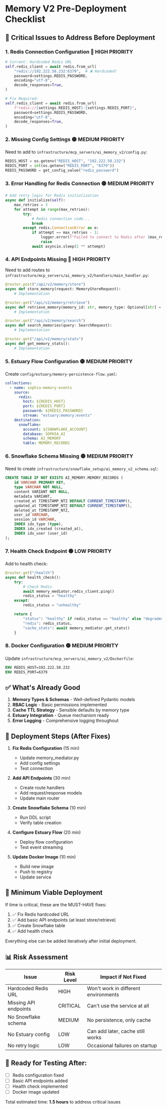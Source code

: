 # Memory V2 Pre-Deployment Checklist

## 🚨 Critical Issues to Address Before Deployment

### 1. **Redis Connection Configuration** 🔴 HIGH PRIORITY
```python
# Current: Hardcoded Redis URL
self.redis_client = await redis.from_url(
    "redis://192.222.58.232:6379",  # ❌ Hardcoded!
    password=settings.REDIS_PASSWORD,
    encoding="utf-8",
    decode_responses=True,
)

# Fix Required:
self.redis_client = await redis.from_url(
    f"redis://{settings.REDIS_HOST}:{settings.REDIS_PORT}",
    password=settings.REDIS_PASSWORD,
    encoding="utf-8",
    decode_responses=True,
)
```

### 2. **Missing Config Settings** 🟡 MEDIUM PRIORITY
Need to add to `infrastructure/mcp_servers/ai_memory_v2/config.py`:
```python
REDIS_HOST = os.getenv("REDIS_HOST", "192.222.58.232")
REDIS_PORT = int(os.getenv("REDIS_PORT", "6379"))
REDIS_PASSWORD = get_config_value("redis_password")
```

### 3. **Error Handling for Redis Connection** 🟡 MEDIUM PRIORITY
```python
# Add retry logic for Redis initialization
async def initialize(self):
    max_retries = 3
    for attempt in range(max_retries):
        try:
            # Redis connection code...
            break
        except redis.ConnectionError as e:
            if attempt == max_retries - 1:
                logger.error(f"Failed to connect to Redis after {max_retries} attempts")
                raise
            await asyncio.sleep(2 ** attempt)
```

### 4. **API Endpoints Missing** 🔴 HIGH PRIORITY
Need to add routes to `infrastructure/mcp_servers/ai_memory_v2/handlers/main_handler.py`:
```python
@router.post("/api/v2/memory/store")
async def store_memory(request: MemoryStoreRequest):
    # Implementation

@router.get("/api/v2/memory/retrieve")
async def retrieve_memory(memory_id: str, memory_type: Optional[str] = None):
    # Implementation

@router.get("/api/v2/memory/search")
async def search_memories(query: SearchRequest):
    # Implementation

@router.get("/api/v2/memory/stats")
async def get_memory_stats():
    # Implementation
```

### 5. **Estuary Flow Configuration** 🟡 MEDIUM PRIORITY
Create `config/estuary/memory-persistence-flow.yaml`:
```yaml
collections:
  - name: sophia-memory-events
    source:
      redis:
        host: ${REDIS_HOST}
        port: ${REDIS_PORT}
        password: ${REDIS_PASSWORD}
        stream: "estuary:memory:events"
    destination:
      snowflake:
        account: ${SNOWFLAKE_ACCOUNT}
        database: SOPHIA_AI
        schema: AI_MEMORY
        table: MEMORY_RECORDS
```

### 6. **Snowflake Schema Missing** 🟡 MEDIUM PRIORITY
Need to create `infrastructure/snowflake_setup/ai_memory_v2_schema.sql`:
```sql
CREATE TABLE IF NOT EXISTS AI_MEMORY.MEMORY_RECORDS (
    id VARCHAR PRIMARY KEY,
    type VARCHAR NOT NULL,
    content VARIANT NOT NULL,
    metadata VARIANT,
    created_at TIMESTAMP_NTZ DEFAULT CURRENT_TIMESTAMP(),
    updated_at TIMESTAMP_NTZ DEFAULT CURRENT_TIMESTAMP(),
    deleted_at TIMESTAMP_NTZ,
    user_id VARCHAR,
    session_id VARCHAR,
    INDEX idx_type (type),
    INDEX idx_created (created_at),
    INDEX idx_user (user_id)
);
```

### 7. **Health Check Endpoint** 🟢 LOW PRIORITY
Add to health check:
```python
@router.get("/health")
async def health_check():
    try:
        # Check Redis
        await memory_mediator.redis_client.ping()
        redis_status = "healthy"
    except:
        redis_status = "unhealthy"

    return {
        "status": "healthy" if redis_status == "healthy" else "degraded",
        "redis": redis_status,
        "cache_stats": await memory_mediator.get_stats()
    }
```

### 8. **Docker Configuration** 🟡 MEDIUM PRIORITY
Update `infrastructure/mcp_servers/ai_memory_v2/Dockerfile`:
```dockerfile
ENV REDIS_HOST=192.222.58.232
ENV REDIS_PORT=6379
```

## ✅ What's Already Good

1. **Memory Types & Schemas** - Well-defined Pydantic models
2. **RBAC Logic** - Basic permissions implemented
3. **Cache TTL Strategy** - Sensible defaults by memory type
4. **Estuary Integration** - Queue mechanism ready
5. **Error Logging** - Comprehensive logging throughout

## 🚀 Deployment Steps (After Fixes)

1. **Fix Redis Configuration** (15 min)
   - Update memory_mediator.py
   - Add config settings
   - Test connection

2. **Add API Endpoints** (30 min)
   - Create route handlers
   - Add request/response models
   - Update main router

3. **Create Snowflake Schema** (10 min)
   - Run DDL script
   - Verify table creation

4. **Configure Estuary Flow** (20 min)
   - Deploy flow configuration
   - Test event streaming

5. **Update Docker Image** (10 min)
   - Build new image
   - Push to registry
   - Update service

## 🎯 Minimum Viable Deployment

If time is critical, these are the MUST-HAVE fixes:

1. ✅ Fix Redis hardcoded URL
2. ✅ Add basic API endpoints (at least store/retrieve)
3. ✅ Create Snowflake table
4. ✅ Add health check

Everything else can be added iteratively after initial deployment.

## 📊 Risk Assessment

| Issue | Risk Level | Impact if Not Fixed |
|-------|------------|---------------------|
| Hardcoded Redis URL | HIGH | Won't work in different environments |
| Missing API endpoints | CRITICAL | Can't use the service at all |
| No Snowflake schema | MEDIUM | No persistence, only cache |
| No Estuary config | LOW | Can add later, cache still works |
| No retry logic | LOW | Occasional failures on startup |

## 🎉 Ready for Testing After:
- [ ] Redis configuration fixed
- [ ] Basic API endpoints added
- [ ] Health check implemented
- [ ] Docker image updated

Total estimated time: **1.5 hours** to address critical issues
